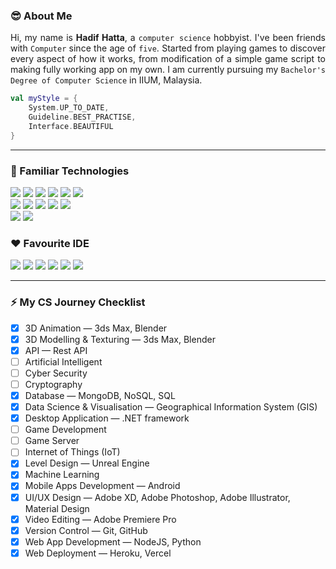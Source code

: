 <!--
**hdfhtt/hdfhtt** is a ✨ _special_ ✨ repository because its `README.md` (this file) appears on your GitHub profile.

Here are some ideas to get you started:

- 🔭 I’m currently working on ...
- 🌱 I’m currently learning ...
- 👯 I’m looking to collaborate on ...
- 🤔 I’m looking for help with ...
- 💬 Ask me about ...
- 📫 How to reach me: ...
- 😄 Pronouns: ...
- ⚡ Fun fact: ...
-->
### 😎 About Me 
<p align="justify">Hi, my name is <b>Hadif Hatta</b>, a <code>computer science</code> hobbyist. I've been friends with <code>Computer</code> since the age of <code color="green">five</code>. Started from playing games to discover every aspect of how it works, from modification of a simple game script to making fully working app on my own. I am currently pursuing my <code>Bachelor's Degree of Computer Science</code> in IIUM, Malaysia.</p>

``` kotlin
val myStyle = {
    System.UP_TO_DATE,
    Guideline.BEST_PRACTISE,
    Interface.BEAUTIFUL
}
```

---

### 🌱 Familiar Technologies   

<img src="https://img.shields.io/badge/-Android-3DDC84?logo=android&logoColor=white&style=flat-square" /> <img src="https://img.shields.io/badge/-.NET%20Framework-512bd4?logo=.net&logoColor=white&style=flat-square" /> <img src="https://img.shields.io/badge/-MongoDB-47A248?logo=mongodb&logoColor=white&style=flat-square" /> <img src="https://img.shields.io/badge/-Next.js-000000?logo=next.js&logoColor=white&style=flat-square" /> <img src="https://img.shields.io/badge/-Tailwind%20CSS-06B6D4?logo=tailwind-css&logoColor=white&style=flat-square" /> <img src="https://img.shields.io/badge/-DigitalOcean-0080FF?logo=digitalocean&logoColor=white&style=flat-square" />  
<img src="https://img.shields.io/badge/-Material%20Design-7fcfff?logo=material-design&logoColor=black&style=flat-square" /> <img src="https://img.shields.io/badge/-Flutter-02569b?logo=flutter&logoColor=white&style=flat-square" /> <img src="https://img.shields.io/badge/-Adobe%20Photoshop-31A8FF?logo=adobe-photoshop&logoColor=white&style=flat-square" /> <img src="https://img.shields.io/badge/-Adobe%20Illustrator-FF9A00?logo=adobe-illustrator&logoColor=white&style=flat-square" /> <img src="https://img.shields.io/badge/-Figma-F24E1E?logo=figma&logoColor=white&style=flat-square" />  
<img src="https://img.shields.io/badge/-Unreal%20Engine-0E1128?logo=unreal-engine&logoColor=white&style=flat-square" /> <img src="https://img.shields.io/badge/-Blender-F5792A?logo=blender&logoColor=white&style=flat-square" />  

### ❤️ Favourite IDE  

<img src="https://img.shields.io/badge/-Visual%20Studio-5C2D91?logo=visual-studio&logoColor=white&style=flat-square" /> <img src="https://img.shields.io/badge/-Android%20Studio-3DDC84?logo=android-studio&logoColor=white&style=flat-square" /> <img src="https://img.shields.io/badge/-IntelliJ%20IDEA-212121?logo=intellij-idea&logoColor=white&style=flat-square" /> <img src="https://img.shields.io/badge/-PyCharm-212121?logo=pycharm&logoColor=white&style=flat-square" /> <img src="https://img.shields.io/badge/-WebStorm-212121?logo=webstorm&logoColor=white&style=flat-square" /> <img src="https://img.shields.io/badge/-Atom-66595C?logo=atom&logoColor=white&style=flat-square" />  

---

### ⚡ My CS Journey Checklist
- [x] 3D Animation — 3ds Max, Blender
- [x] 3D Modelling & Texturing — 3ds Max, Blender
- [x] API — Rest API
- [ ] Artificial Intelligent
- [ ] Cyber Security
- [ ] Cryptography
- [x] Database — MongoDB, NoSQL, SQL
- [x] Data Science & Visualisation — Geographical Information System (GIS)
- [x] Desktop Application — .NET framework
- [ ] Game Development
- [ ] Game Server
- [ ] Internet of Things (IoT)
- [x] Level Design — Unreal Engine
- [x] Machine Learning
- [x] Mobile Apps Development — Android
- [x] UI/UX Design — Adobe XD, Adobe Photoshop, Adobe Illustrator, Material Design
- [x] Video Editing — Adobe Premiere Pro
- [x] Version Control — Git, GitHub
- [x] Web App Development — NodeJS, Python
- [x] Web Deployment — Heroku, Vercel
